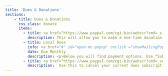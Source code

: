 ```yaml
---
title: 'Dues & Donations'
sections:
    - title: Dues & Donations
      css_class: donate
      items:
        - title: <a href="https://www.paypal.com/cgi-bin/webscr?cmd=_s-xclick&hosted_button_id=TZDSN94VJ3XMS">Make a Donation</a>
          description: This will allow you to make a one-time donation to the Oasis.
        - title: Local Dues
          info: <a href="#" id="open-mc-popup" onclick ="showMailingPopUp(); return false;">Receive Reminders</a>
          date: Due Monthly
          description: <p>Below you will find payment options. Use “Subscribe” if you’d like the payments to occur automatically&mdash;you can cancel this arrangement at any time by coming back and clicking “Unsubscribe.” If you prefer to handle payment each month, click the “One-Time Payment” button instead.</p><p>For Minervals and lay affiliates (baptized and confirmed), please use the “Affiliate Members” option for your monthly contribution.</p><table class="dues-table"><thead><tr><th>Degree</th><th>Monthly Amount</th>                <th></th><th></th></tr></thead><tbody><tr><td>Affiliate Members</td><td>$10</td><td><a href="https://www.paypal.com/cgi-bin/webscr?cmd=_s-xclick&hosted_button_id=DXPLG4YEBNMJS">Subscribe</a></td><td><a href="https://www.paypal.com/cgi-bin/webscr?cmd=_s-xclick&hosted_button_id=7RTPW3WZMK7X6">One-Time Payment</a></td></tr><tr><td>I&deg;</td><td>$20</td><td><a href="https://www.paypal.com/cgi-bin/webscr?cmd=_s-xclick&hosted_button_id=3F8EZB782WTN8">Subscribe</a></td><td><a href="https://www.paypal.com/cgi-bin/webscr?cmd=_s-xclick&hosted_button_id=23D4NNFGD24CA">One-Time Payment</a></td></tr><tr><td>II&deg;</td><td>$25</td><td><a href="https://www.paypal.com/cgi-bin/webscr?cmd=_s-xclick&hosted_button_id=QB6NXK9G94LHW">Subscribe</a></td><td><a href="https://www.paypal.com/cgi-bin/webscr?cmd=_s-xclick&hosted_button_id=VP7Q2SMPM59UE">One-Time Payment</a></td></tr><tr><td>III&deg;</td><td>$30</td><td><a href="https://www.paypal.com/cgi-bin/webscr?cmd=_s-xclick&hosted_button_id=RLHF6EPLXJ39A">Subscribe</a></td><td><a href="https://www.paypal.com/cgi-bin/webscr?cmd=_s-xclick&hosted_button_id=MSAD499L6X9JN">One-Time Payment</a></td></tr><tr><td>IV&deg; - K.E.W.</td><td>$40</td><td><a href="https://www.paypal.com/cgi-bin/webscr?cmd=_s-xclick&hosted_button_id=S9GVM9RM7BWJY">Subscribe</a></td><td><a href="https://www.paypal.com/cgi-bin/webscr?cmd=_s-xclick&hosted_button_id=WQFWFYBH4Q7QE">One-Time Payment</a></td></tr><tr><td>V&deg;</td><td>$50</td><td><a href="https://www.paypal.com/cgi-bin/webscr?cmd=_s-xclick&hosted_button_id=U6P2KPNE353BN">Subscribe</a></td><td><a href="https://www.paypal.com/cgi-bin/webscr?cmd=_s-xclick&hosted_button_id=VJDJAZ4T6WRGW">One-Time Payment</a></td></tr></tbody></table>
        - title: <a href="https://www.paypal.com/cgi-bin/webscr?cmd=_subscr-find&alias=FKHBWJEETMA2Q">Cancel a Subscription</a>
          description:  Use this to cancel your current dues subscription in the event that you have been initiated to a higher degree or have made arrangements with the treasurer.
---
```

